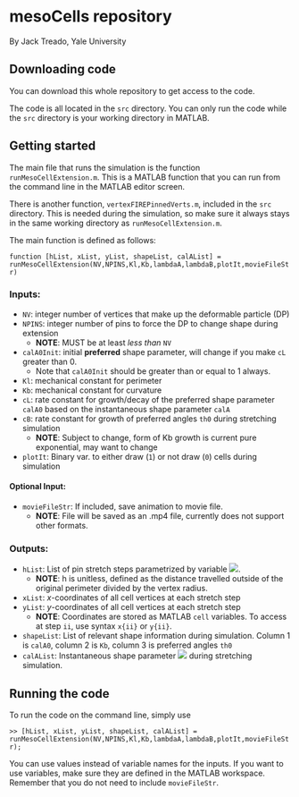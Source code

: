 # mesoCells repository
By Jack Treado, Yale University

## Downloading code

You can download this whole repository to get access to the code.

The code is all located in the `src` directory. You can only run the code while the `src` directory is your working directory in MATLAB.  

## Getting started

The main file that runs the simulation is the function `runMesoCellExtension.m`. This is a MATLAB function that you can run from the command
line in the MATLAB editor screen. 

There is another function, `vertexFIREPinnedVerts.m`, included in the `src` directory. This is needed during the simulation, so make sure it always stays in the same working directory as
`runMesoCellExtension.m`. 

The main function is defined as follows:

`function [hList, xList, yList, shapeList, calAList] = runMesoCellExtension(NV,NPINS,Kl,Kb,lambdaA,lambdaB,plotIt,movieFileStr)`

### Inputs:
* `NV`: integer number of vertices that make up the deformable particle (DP)
* `NPINS`: integer number of pins to force the DP to change shape during extension 
	* **NOTE**: MUST be at least _less than_ `NV`
* `calA0Init`: initial **preferred** shape parameter, will change if you make `cL` greater than 0. 
	* Note that `calA0Init` should be greater than or equal to 1 always. 
* `Kl`: mechanical constant for perimeter
* `Kb`: mechanical constant for curvature
* `cL`: rate constant for growth/decay of the preferred shape parameter `calA0` based on the instantaneous shape parameter `calA`
* `cB`: rate constant for growth of preferred angles `th0` during stretching simulation
	* **NOTE**: Subject to change, form of Kb growth is current pure exponential, may want to change
* `plotIt`: Binary var. to either draw (`1`) or not draw (`0`) cells during simulation

#### Optional Input:
* `movieFileStr`: If included, save animation to movie file. 
	* **NOTE**: File will be saved as an .mp4 file, currently does not support other formats.

### Outputs:
* `hList`: List of pin stretch steps parametrized by variable <img src="https://render.githubusercontent.com/render/math?math=h">. 
	* **NOTE**: h is unitless, defined as the distance travelled outside of the original perimeter divided by the vertex radius.
* `xList`: _x_-coordinates of all cell vertices at each stretch step
* `yList`: _y_-coordinates of all cell vertices at each stretch step
	* **NOTE**: Coordinates are stored as MATLAB `cell` variables. To access at step `ii`, use syntax `x{ii}` or `y{ii}`.
* `shapeList`: List of relevant shape information during simulation. Column 1 is `calA0`, column 2 is `Kb`, column 3 is preferred angles `th0` 
* `calAList`: Instantaneous shape parameter <img src="https://render.githubusercontent.com/render/math?math=\mathcal{A} = p^2/4\pi a"> during stretching simulation.

## Running the code

To run the code on the command line, simply use

`>> [hList, xList, yList, shapeList, calAList] = runMesoCellExtension(NV,NPINS,Kl,Kb,lambdaA,lambdaB,plotIt,movieFileStr);`

You can use values instead of variable names for the inputs. If you want to use variables, make sure they are defined in the MATLAB workspace. Remember that you do not need to include `movieFileStr`.

 
